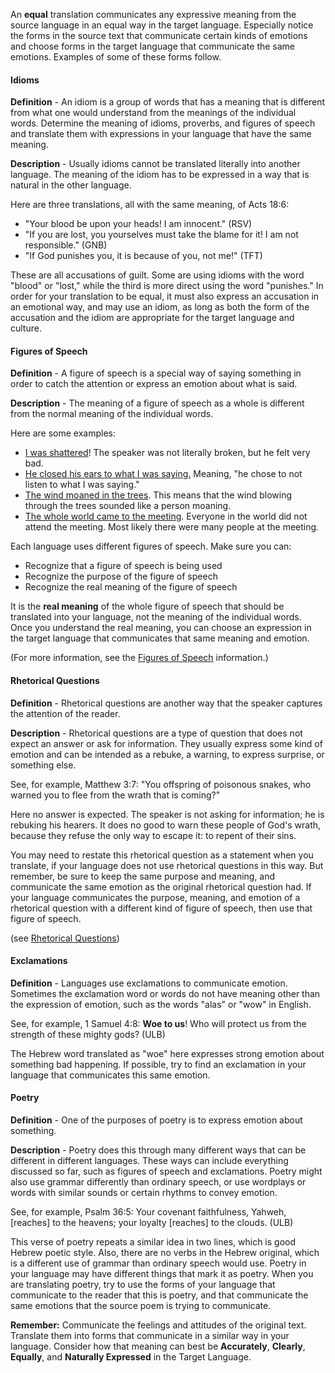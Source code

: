 
An **equal** translation communicates any expressive meaning from the source language in an equal way  in the target language. Especially notice the forms in the source text that communicate certain kinds of emotions and choose forms in the target language that communicate the same emotions. Examples of some of these forms follow.

#### Idioms

**Definition** - An idiom is a group of words that has a meaning that is different from what one would understand from the meanings of the individual words. Determine the meaning of idioms, proverbs, and figures of speech and translate them with expressions in your language that have the same meaning. 

**Description** - Usually idioms cannot be translated literally into another language. The meaning of the idiom has to be expressed in a way that is natural in the other language.

Here are three translations, all with the same meaning, of Acts 18:6:  

* "Your blood be upon your heads! I am innocent."  (RSV)
* "If you are lost, you yourselves must take the blame for it! I am not responsible." (GNB)
* "If God punishes you, it is because of you, not me!" (TFT)

These are all accusations of guilt. Some are using idioms with the word "blood" or "lost," while the third is more direct using the word "punishes." In order for your translation to be equal, it must also express an accusation in an emotional way, and may use an idiom, as long as both the form of the accusation and the idiom are appropriate for the target language and culture. 

#### Figures of Speech


 **Definition** - A figure of speech is a special way of saying something in order to catch the attention or express an emotion about what is said.

 **Description** - The meaning of a figure of speech as a whole is different from the normal meaning of the individual words.  

Here are some examples:

* <u>I was shattered</u>! The speaker was not literally broken, but he felt very bad.
* <u>He closed his ears to what I was saying.</u> Meaning, "he chose to not listen to what I was saying."
* <u>The wind moaned in the trees</u>. This means that the wind blowing through the trees sounded like a person moaning.
* <u>The whole world came to the meeting</u>.  Everyone in the world did not attend the meeting. Most likely there were many people at the meeting.

Each language uses different figures of speech. Make sure you can:

* Recognize that a figure of speech is being used
* Recognize the purpose of the figure of speech
* Recognize the real meaning of the figure of speech

It is the **real meaning** of the whole figure of speech that should be translated into your language, not the meaning of the individual words. Once you understand the real meaning, you can choose an expression in the target language that communicates that same meaning and emotion.

(For more information, see the [Figures of Speech](../figs-intro/01.md) information.)  

#### Rhetorical Questions

**Definition** - Rhetorical questions are another way that the speaker captures the attention of the reader. 

**Description** - Rhetorical questions are a type of question that does not expect an answer or ask for information. They usually express some kind of emotion and can be intended as a rebuke, a warning, to express surprise, or something else.

See, for example, Matthew 3:7: "You offspring of poisonous snakes, who warned you to flee from the wrath that is coming?" 

Here no answer is expected. The speaker is not asking for information; he is rebuking his hearers.  It does no good to warn these people of God's wrath, because they refuse the only way to escape it: to repent of their sins.  

You may need to restate this rhetorical question as a statement when you translate, if your language does not use rhetorical questions in this way.  But remember, be sure to keep the same purpose and meaning, and communicate the same emotion as the original rhetorical question had. If your language communicates the purpose, meaning, and emotion of a rhetorical question with a different kind of figure of speech, then use that figure of speech.

(see [Rhetorical Questions](../figs-rquestion/01.md))

#### Exclamations

**Definition** - Languages use exclamations to communicate emotion. Sometimes the exclamation word or words do not have meaning other than the expression of emotion, such as the words "alas" or "wow" in English. 

See, for example, 1 Samuel 4:8: **Woe to us**! Who will protect us from the strength of these mighty gods? (ULB)

The Hebrew word translated as "woe" here expresses strong emotion about something bad happening. If possible, try to find an exclamation in your language that communicates this same emotion.

#### Poetry

**Definition** - One of the purposes of poetry is to express emotion about something. 

**Description** - Poetry does this through many different ways that can be different in different languages. These ways can include everything discussed so far, such as figures of speech and exclamations. Poetry might also use grammar differently than ordinary speech, or use wordplays or words with similar sounds or certain rhythms to convey emotion. 

See, for example, Psalm 36:5: 
Your covenant faithfulness, Yahweh, [reaches] to the heavens;
your loyalty [reaches] to the clouds. (ULB)

This verse of poetry repeats a similar idea in two lines, which is good Hebrew poetic style. Also, there are no verbs in the Hebrew original, which is a different use of grammar than ordinary speech would use. Poetry in your language may have different things that mark it as poetry. When you are translating poetry, try to use the forms of your language that communicate to the reader that this is poetry, and that communicate the same emotions that the source poem is trying to communicate.  

**Remember:** Communicate the feelings and attitudes of the original text.  Translate them into forms that communicate in a similar way in your language. Consider how that meaning can best be **Accurately**, **Clearly**, **Equally**, and **Naturally Expressed** in the Target Language.